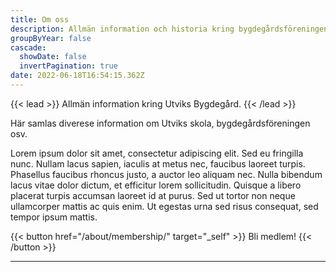 ```yaml
---
title: Om oss
description: Allmän information och historia kring bygdegårdsföreningen.
groupByYear: false
cascade:
  showDate: false
  invertPagination: true
date: 2022-06-18T16:54:15.362Z
---
```


{{< lead >}}
Allmän information kring Utviks Bygdegård.
{{< /lead >}}

Här samlas diverese information om Utviks skola, bygdegårdsföreningen osv.

Lorem ipsum dolor sit amet, consectetur adipiscing elit. Sed eu fringilla nunc. Nullam lacus sapien, iaculis at metus nec, faucibus laoreet turpis. Phasellus faucibus rhoncus justo, a auctor leo aliquam nec. Nulla bibendum lacus vitae dolor dictum, et efficitur lorem sollicitudin. Quisque a libero placerat turpis accumsan laoreet id at purus. Sed ut tortor non neque ullamcorper mattis ac quis enim. Ut egestas urna sed risus consequat, sed tempor ipsum mattis.

{{< button href="/about/membership/" target="_self" >}}
Bli medlem!
{{< /button >}}

---

